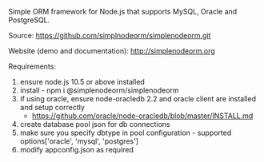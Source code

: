 Simple ORM framework for Node.js that supports MySQL, Oracle and PostgreSQL.

Source:
https://github.com/simplnodeorm/simplenodeorm.git

Website (demo and documentation):
http://simplenodeorm.org

Requirements:
1. ensure node.js 10.5 or above installed
2. install - npm i @simplenodeorm/simplenodeorm
3. if using oracle, ensure node-oracledb 2.2 and oracle client are installed and setup correctly 
   - https://github.com/oracle/node-oracledb/blob/master/INSTALL.md
5. create database pool json for db connections
6. make sure you specify dbtype in pool configuration - supported options['oracle', 'mysql', 'postgres']
7. modify appconfig.json as required


